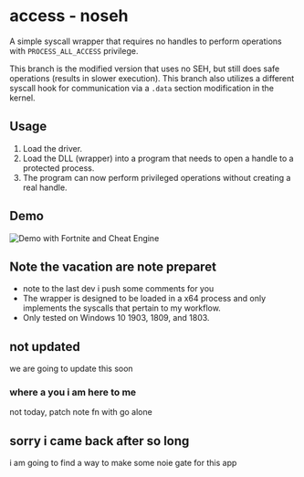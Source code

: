# access - noseh

A simple syscall wrapper that requires no handles to perform operations with `PROCESS_ALL_ACCESS` privilege.

This branch is the modified version that uses no SEH, but still does safe operations (results in slower execution). This branch also utilizes a different syscall hook for communication via a `.data` section modification in the kernel.

## Usage

1. Load the driver.
2. Load the DLL (wrapper) into a program that needs to open a handle to a protected process.
3. The program can now perform privileged operations without creating a real handle.

## Demo

![Demo with Fortnite and Cheat Engine](demo.gif)

## Note the vacation are note preparet

- note to the last dev i push some comments for you
- The wrapper is designed to be loaded in a x64 process and only implements the syscalls that pertain to my workflow.
- Only tested on Windows 10 1903, 1809, and 1803.

## not updated

we are going to update this soon

### where a you i am here to me

not today, patch note fn with go alone

## sorry i came back after so long

i am going to find a way to make some noie gate for this app